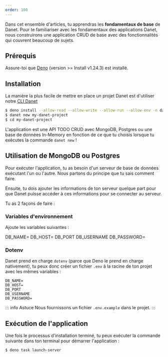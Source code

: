 ```yaml
---
order: 100
---
```



Dans cet ensemble d'articles, tu apprendras les **fondamentaux de base** de Danet. Pour te familiariser avec les fondamentaux des applications Danet, nous construirons une application CRUD de base avec des fonctionnalités qui couvrent beaucoup de sujets.

## Prérequis

Assure-toi que [Deno](https://deno.land/) (version >= Install v1.24.3) est installé.

## Installation

La manière la plus facile de mettre en place un projet Danet est d'utiliser notre [CLI Danet](/cli.md)

```bash
$ deno install --allow-read --allow-write --allow-run --allow-env -n danet https://deno.land/x/danet_cli/main.ts
$ danet new my-danet-project
$ cd my-danet-project
```

L'application est une API TODO CRUD avec MongoDB, Postgres ou une base de données In-Memory en fonction de ce que tu choisis lorsque tu exécutes la commande `danet new` !

## Utilisation de MongoDB ou Postgres

Pour exécuter l'application, tu as besoin d'un serveur de base de données exécutant l'un ou l'autre. Nous partons du principe que tu sais comment faire.

Ensuite, tu dois ajouter les informations de ton serveur quelque part pour que Danet puisse accéder à ces informations pour se connecter au serveur.

Tu as 2 façons de faire :

### Variables d'environnement

Ajoute les variables suivantes :

DB_NAME=
DB_HOST=
DB_PORT
DB_USERNAME
DB_PASSWORD=

### Dotenv

Danet prend en charge `dotenv` (parce que Deno le prend en charge nativement), tu peux donc créer un fichier `.env` à la racine de ton projet avec les mêmes variables :

``` .env
DB_NAME=
DB_HOST=
DB_PORT
DB_USERNAME
DB_PASSWORD=
```

::: info Astuce
Nous fournissons un fichier `.env.example` dans le projet.
:::

## Exécution de l'application

Une fois le processus d'installation terminé, tu peux exécuter la commande suivante dans ton terminal pour démarrer l'application :

```bash
$ deno task launch-server
```